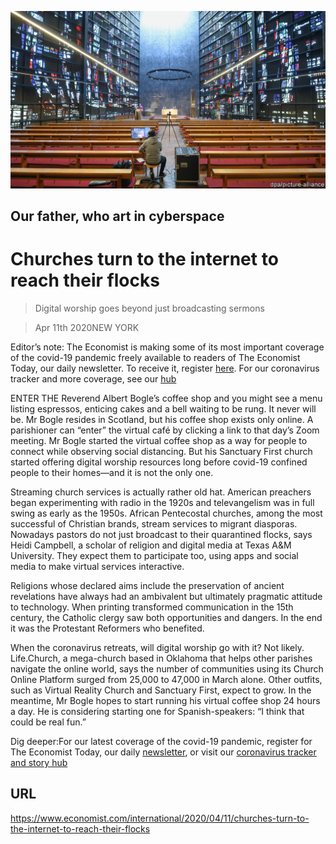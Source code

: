 ![](./images/20200411_IRP004_1.jpg)

## Our father, who art in cyberspace

# Churches turn to the internet to reach their flocks

> Digital worship goes beyond just broadcasting sermons

> Apr 11th 2020NEW YORK

Editor’s note: The Economist is making some of its most important coverage of the covid-19 pandemic freely available to readers of The Economist Today, our daily newsletter. To receive it, register [here](https://www.economist.com//newslettersignup). For our coronavirus tracker and more coverage, see our [hub](https://www.economist.com//coronavirus)

ENTER THE Reverend Albert Bogle’s coffee shop and you might see a menu listing espressos, enticing cakes and a bell waiting to be rung. It never will be. Mr Bogle resides in Scotland, but his coffee shop exists only online. A parishioner can “enter” the virtual café by clicking a link to that day’s Zoom meeting. Mr Bogle started the virtual coffee shop as a way for people to connect while observing social distancing. But his Sanctuary First church started offering digital worship resources long before covid-19 confined people to their homes—and it is not the only one. 

Streaming church services is actually rather old hat. American preachers began experimenting with radio in the 1920s and televangelism was in full swing as early as the 1950s. African Pentecostal churches, among the most successful of Christian brands, stream services to migrant diasporas. Nowadays pastors do not just broadcast to their quarantined flocks, says Heidi Campbell, a scholar of religion and digital media at Texas A&M University. They expect them to participate too, using apps and social media to make virtual services interactive.

Religions whose declared aims include the preservation of ancient revelations have always had an ambivalent but ultimately pragmatic attitude to technology. When printing transformed communication in the 15th century, the Catholic clergy saw both opportunities and dangers. In the end it was the Protestant Reformers who benefited.

When the coronavirus retreats, will digital worship go with it? Not likely. Life.Church, a mega-church based in Oklahoma that helps other parishes navigate the online world, says the number of communities using its Church Online Platform surged from 25,000 to 47,000 in March alone. Other outfits, such as Virtual Reality Church and Sanctuary First, expect to grow. In the meantime, Mr Bogle hopes to start running his virtual coffee shop 24 hours a day. He is considering starting one for Spanish-speakers: “I think that could be real fun.” 

Dig deeper:For our latest coverage of the covid-19 pandemic, register for The Economist Today, our daily [newsletter](https://www.economist.com//newslettersignup), or visit our [coronavirus tracker and story hub](https://www.economist.com//coronavirus)

## URL

https://www.economist.com/international/2020/04/11/churches-turn-to-the-internet-to-reach-their-flocks

